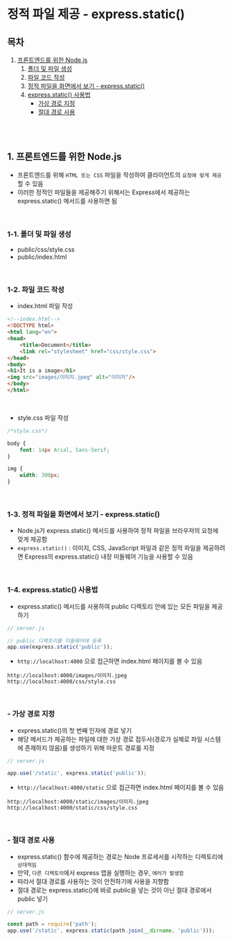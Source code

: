 # 정적 파일 제공 - express.static()

## 목차

1. [프론트엔드를 위한 Node.js](#1-프론트엔드를-위한-nodejs)
    1. [폴더 및 파일 생성](#1-1-폴더-및-파일-생성)
    2. [파일 코드 작성](#1-2-파일-코드-작성)
    3. [정적 파일을 화면에서 보기 - express.static()](#1-3-정적-파일을-화면에서-보기---expressstatic)
    4. [express.static() 사용법](#1-4-expressstatic-사용법)
        - [가상 경로 지정](#--가상-경로-지정)
        - [절대 경로 사용](#--절대-경로-사용)

<br/>
<br/>

## 1. 프론트엔드를 위한 Node.js

- 프론트엔드를 위해 `HTML 또는 CSS` 파일을 작성하여 클라이언트의 `요청에 맞게 제공`할 수 있음
- 이러한 정적인 파일들을 제공해주기 위해서는 Express에서 제공하는 express.static() 메서드를 사용하면 됨

<br/>

### 1-1. 폴더 및 파일 생성

- public/css/style.css
- public/index.html

<br/>

### 1-2. 파일 코드 작성

- index.html 파일 작성

```html
<!--index.html-->
<!DOCTYPE html>
<html lang="en">
<head>
    <title>Document</title>
    <link rel="stylesheet" href="css/style.css">
</head>
<body>
<h1>It is a image</h1>
<img src="images/이미지.jpeg" alt="이미지"/>
</body>
</html>
```

<br/>

- style.css 파일 작성

```css
/*style.css*/

body {
    font: 14px Arial, Sans-Serif;
}

img {
    width: 300px;
}
```

<br/>

### 1-3. 정적 파일을 화면에서 보기 - express.static()

- Node.js가 express.static() 메서드를 사용하여 정적 파일을 브라우저의 요청에 맞게 제공함
- `express.static()` : 이미지, CSS, JavaScript 파일과 같은 정적 파일을 제공하려면 Express의 express.static() 내장 미들웨어 기능을 사용할 수 있음

<br/>

### 1-4. express.static() 사용법

- express.static() 메서드를 사용하여 public 디렉토리 안에 있는 모든 파일을 제공하기

```js
// server.js

// public 디렉토리를 미들웨어에 등록
app.use(express.static('public'));
```

- `http://localhost:4000` 으로 접근하면 index.html 페이지를 볼 수 있음

```
http://localhost:4000/images/이미지.jpeg
http://localhost:4000/css/style.css
```

<br/>

### - 가상 경로 지정

- express.static()의 첫 번째 인자에 경로 넣기
- 해당 메서드가 제공하는 파일에 대한 가상 경로 접두사(경로가 실제로 파일 시스템에 존재하지 않음)를 생성하기 위해 마운트 경로를 지정

```js
// server.js

app.use('/static', express.static('public'));
```

- `http://localhost:4000/static` 으로 접근하면 index.html 페이지를 볼 수 있음

```
http://localhost:4000/static/images/이미지.jpeg
http://localhost:4000/static/css/style.css
```

<br/>

### - 절대 경로 사용

- express.static() 함수에 제공하는 경로는 Node 프로세서를 시작하는 디렉토리에 `상대적임`
- 만약, `다른 디렉토리`에서 express 앱을 실행하는 경우, `에러가 발생함`
- 따라서 절대 경로를 사용하는 것이 안전하기에 사용을 지향함
- 절대 경로는 express.static()에 바로 public을 넣는 것이 아닌 절대 경로에서 public 넣기

```js
// server.js

const path = require('path');
app.use('/static', express.static(path.join(__dirname, 'public')));
```